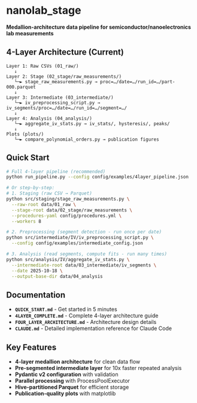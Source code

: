 # nanolab_stage

**Medallion-architecture data pipeline for semiconductor/nanoelectronics lab measurements**

## 4-Layer Architecture (Current)

```
Layer 1: Raw CSVs (01_raw/)
   ↓
Layer 2: Stage (02_stage/raw_measurements/)
   └─► stage_raw_measurements.py → proc=…/date=…/run_id=…/part-000.parquet
   ↓
Layer 3: Intermediate (03_intermediate/)
   └─► iv_preprocessing_script.py → iv_segments/proc=…/date=…/run_id=…/segment=…/
   ↓
Layer 4: Analysis (04_analysis/)
   └─► aggregate_iv_stats.py → iv_stats/, hysteresis/, peaks/
   ↓
Plots (plots/)
   └─► compare_polynomial_orders.py → publication figures
```

## Quick Start

```bash
# Full 4-layer pipeline (recommended)
python run_pipeline.py --config config/examples/4layer_pipeline.json

# Or step-by-step:
# 1. Staging (raw CSV → Parquet)
python src/staging/stage_raw_measurements.py \
  --raw-root data/01_raw \
  --stage-root data/02_stage/raw_measurements \
  --procedures-yaml config/procedures.yml \
  --workers 8

# 2. Preprocessing (segment detection - run once per date)
python src/intermediate/IV/iv_preprocessing_script.py \
  --config config/examples/intermediate_config.json

# 3. Analysis (read segments, compute fits - run many times)
python src/analysis/IV/aggregate_iv_stats.py \
  --intermediate-root data/03_intermediate/iv_segments \
  --date 2025-10-18 \
  --output-base-dir data/04_analysis
```

## Documentation

- **`QUICK_START.md`** - Get started in 5 minutes
- **`4LAYER_COMPLETE.md`** - Complete 4-layer architecture guide
- **`FOUR_LAYER_ARCHITECTURE.md`** - Architecture design details
- **`CLAUDE.md`** - Detailed implementation reference for Claude Code

## Key Features

- **4-layer medallion architecture** for clean data flow
- **Pre-segmented intermediate layer** for 10x faster repeated analysis
- **Pydantic v2 configuration** with validation
- **Parallel processing** with ProcessPoolExecutor
- **Hive-partitioned Parquet** for efficient storage
- **Publication-quality plots** with matplotlib